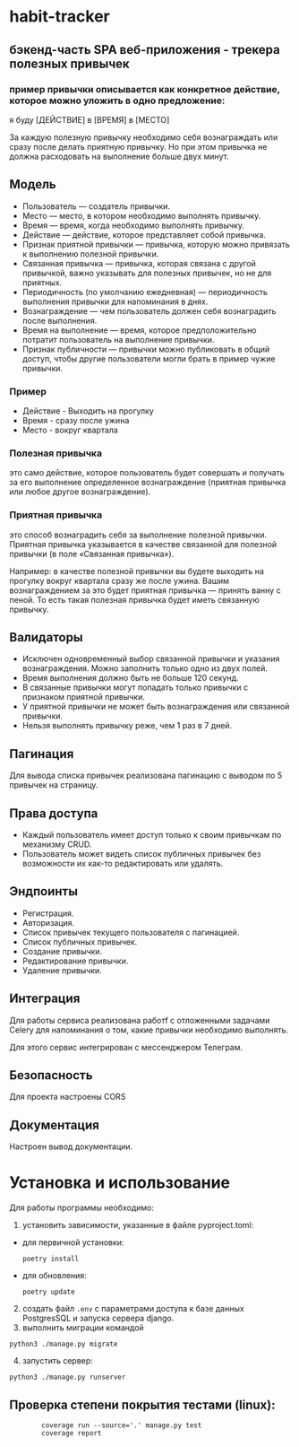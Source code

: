 # habit-tracker
##  бэкенд-часть SPA веб-приложения - трекера полезных привычек

### пример привычки описывается как конкретное действие, которое можно уложить в одно предложение:

я буду [ДЕЙСТВИЕ] в [ВРЕМЯ] в [МЕСТО]

За каждую полезную привычку необходимо себя вознаграждать или сразу после делать приятную привычку. Но при этом привычка не должна расходовать на выполнение больше двух минут. 

## Модель

- Пользователь — создатель привычки.
- Место — место, в котором необходимо выполнять привычку.
- Время — время, когда необходимо выполнять привычку.
- Действие — действие, которое представляет собой привычка.
- Признак приятной привычки — привычка, которую можно привязать к выполнению полезной привычки.
- Связанная привычка — привычка, которая связана с другой привычкой, важно указывать для полезных привычек, но не для приятных.
- Периодичность (по умолчанию ежедневная) — периодичность выполнения привычки для напоминания в днях.
- Вознаграждение — чем пользователь должен себя вознаградить после выполнения.
- Время на выполнение — время, которое предположительно потратит пользователь на выполнение привычки.
- Признак публичности — привычки можно публиковать в общий доступ, чтобы другие пользователи могли брать в пример чужие привычки.

### Пример
- Действие - Выходить на прогулку
- Время - сразу после ужина
- Место - вокруг квартала

### Полезная привычка
это само действие, которое пользователь будет совершать и получать за его выполнение определенное вознаграждение (приятная привычка или любое другое вознаграждение).

### Приятная привычка
это способ вознаградить себя за выполнение полезной привычки. Приятная привычка указывается в качестве связанной для полезной привычки (в поле «Связанная привычка»).

Например: в качестве полезной привычки вы будете выходить на прогулку вокруг квартала сразу же после ужина. Вашим вознаграждением за это будет приятная привычка — 
принять ванну с пеной. То есть такая полезная привычка будет иметь связанную привычку.


## Валидаторы

- Исключен одновременный выбор связанной привычки и указания вознаграждения. Можно заполнить только одно из двух полей.
- Время выполнения должно быть не больше 120 секунд. 
- В связанные привычки могут попадать только привычки с признаком приятной привычки.
- У приятной привычки не может быть вознаграждения или связанной привычки.
- Нельзя выполнять привычку реже, чем 1 раз в 7 дней. 

## Пагинация

Для вывода списка привычек реализована пагинацию с выводом по 5 привычек на страницу.

## Права доступа

- Каждый пользователь имеет доступ только к своим привычкам по механизму CRUD.
- Пользователь может видеть список публичных привычек без возможности их как-то редактировать или удалять.

## Эндпоинты

- Регистрация.
- Авторизация.
- Список привычек текущего пользователя с пагинацией.
- Список публичных привычек.
- Создание привычки.
- Редактирование привычки.
- Удаление привычки.

## Интеграция

Для работы сервиса реализована работf с отложенными задачами Celery для напоминания о том, какие привычки необходимо выполнять.

Для этого сервис интегрирован с мессенджером Телеграм.

## Безопасность

Для проекта настроены CORS

## Документация

Настроен вывод документации.

# Установка и использование

Для работы программы необходимо:

1. установить зависимости, указанные в файле  pyproject.toml:
- для первичной установки:

  ```poetry install```
- для обновления:

  ```poetry update```


2. создать файл `.env` с параметрами доступа к базе данных PostgresSQL и запуска сервера django.
3. выполнить миграции командой
```commandline
python3 ./manage.py migrate
```

4. запустить сервер:
```commandline
python3 ./manage.py runserver
```
## Проверка степени покрытия тестами (linux):
```commandline
        coverage run --source='.' manage.py test 
        coverage report  
```